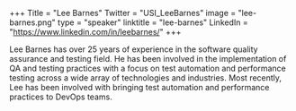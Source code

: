 +++
Title = "Lee Barnes"
Twitter = "USI_LeeBarnes"
image = "lee-barnes.png"
type = "speaker"
linktitle = "lee-barnes"
LinkedIn = "https://www.linkedin.com/in/leebarnes/"
+++

Lee Barnes has over 25 years of experience in the software quality assurance and testing field. He has been involved in the implementation of QA and testing practices with a focus on test automation and performance testing across a wide array of technologies and industries.  Most recently, Lee has been involved with bringing test automation and performance practices to DevOps teams.
